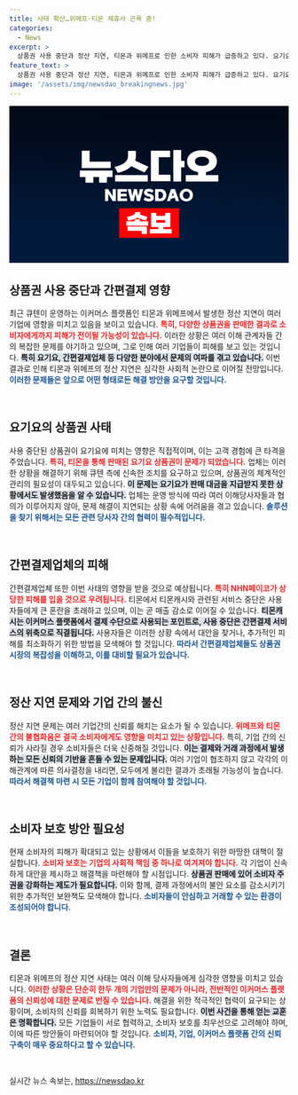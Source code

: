 ```yaml
---
title: 사태 확산…위메프·티몬 제휴사 곤욕 중!
categories:
  - News
excerpt: >
  상품권 사용 중단과 정산 지연, 티몬과 위메프로 인한 소비자 피해가 급증하고 있다. 요기요, NHN페이코 등 제휴사들이 큰 타격을 입으며 사태 해결을 촉구하는 목소리가 커지고 있다. 소비자들도 불안감을 느끼고 있다!
feature_text: >
  상품권 사용 중단과 정산 지연, 티몬과 위메프로 인한 소비자 피해가 급증하고 있다. 요기요, NHN페이코 등 제휴사들이 큰 타격을 입으며 사태 해결을 촉구하는 목소리가 커지고 있다. 소비자들도 불안감을 느끼고 있다!
image: '/assets/img/newsdao_breakingnews.jpg'
---
```


<p><img src="/assets/img/newsdao_breakingnews.jpg" alt="bookingtag 속보" /></p>

<h2 data-ke-size="size26">상품권 사용 중단과 간편결제 영향</h2>

<p data-ke-size="size16">최근 큐텐이 운영하는 이커머스 플랫폼인 티몬과 위메프에서 발생한 정산 지연이 여러 기업에 영향을 미치고 있음을 보이고 있습니다. <b><span style="color: #ee2323;">특히, 다양한 상품권을 판매한 결과로 소비자에게까지 피해가 전이될 가능성이 있습니다.</span></b> 이러한 상황은 여러 이해 관계자들 간의 복잡한 문제를 야기하고 있으며, 그로 인해 여러 기업들이 피해를 보고 있는 것입니다. <b><span style="background-color: #21538527;">특히 요기요, 간편결제업체 등 다양한 분야에서 문제의 여파를 겪고 있습니다.</span></b> 이번 결과로 인해 티몬과 위메프의 정산 지연은 심각한 사회적 논란으로 이어질 전망입니다. <b><span style="color: #1a5490;">이러한 문제들은 앞으로 어떤 형태로든 해결 방안을 요구할 것입니다.</span></b></p>

<p data-ke-size="size16">&nbsp;</p>

<h2 data-ke-size="size26">요기요의 상품권 사태</h2>

<p data-ke-size="size16">사용 중단된 상품권이 요기요에 미치는 영향은 직접적이며, 이는 고객 경험에 큰 타격을 주었습니다. <b><span style="color: #ee2323;">특히, 티몬을 통해 판매된 요기요 상품권이 문제가 되었습니다.</span></b> 업체는 이러한 상황을 해결하기 위해 큐텐 측에 신속한 조치를 요구하고 있으며, 상품권의 체계적인 관리의 필요성이 대두되고 있습니다. <b><span style="background-color: #21538527;">이 문제는 요기요가 판매 대금을 지급받지 못한 상황에서도 발생했음을 알 수 있습니다.</span></b> 업체는 운영 방식에 따라 여러 이해당사자들과 협의가 이루어지지 않아, 문제 해결이 지연되는 상황 속에 어려움을 겪고 있습니다. <b><span style="color: #1a5490;">솔루션을 찾기 위해서는 모든 관련 당사자 간의 협력이 필수적입니다.</span></b></p>

<p data-ke-size="size16">&nbsp;</p>

<h2 data-ke-size="size26">간편결제업체의 피해</h2>

<p data-ke-size="size16">간편결제업체 또한 이번 사태의 영향을 받을 것으로 예상됩니다. <b><span style="color: #ee2323;">특히 NHN페이코가 상당한 피해를 입을 것으로 우려됩니다.</span></b> 티몬에서 티몬캐시와 관련된 서비스 중단은 사용자들에게 큰 혼란을 초래하고 있으며, 이는 곧 매출 감소로 이어질 수 있습니다. <b><span style="background-color: #21538527;">티몬캐시는 이커머스 플랫폼에서 결제 수단으로 사용되는 포인트로, 사용 중단은 간편결제 서비스의 위축으로 직결됩니다.</span></b> 사용자들은 이러한 상황 속에서 대안을 찾거나, 추가적인 피해를 최소화하기 위한 방법을 모색해야 할 것입니다. <b><span style="color: #1a5490;">따라서 간편결제업체들도 상품권 시장의 복잡성을 이해하고, 이를 대비할 필요가 있습니다.</span></b></p>

<p data-ke-size="size16">&nbsp;</p>

<h2 data-ke-size="size26">정산 지연 문제와 기업 간의 불신</h2>

<p data-ke-size="size16">정산 지연 문제는 여러 기업간의 신뢰를 해치는 요소가 될 수 있습니다. <b><span style="color: #ee2323;">위메프와 티몬 간의 불협화음은 결국 소비자에게도 영향을 미치고 있는 상황입니다.</span></b> 특히, 기업 간의 신뢰가 사라질 경우 소비자들은 더욱 신중해질 것입니다. <b><span style="background-color: #21538527;">이는 결제와 거래 과정에서 발생하는 모든 신뢰의 기반을 흔들 수 있는 문제입니다.</span></b> 여러 기업이 협조하지 않고 각각의 이해관계에 따른 의사결정을 내리면, 모두에게 불리한 결과가 초래될 가능성이 높습니다. <b><span style="color: #1a5490;">따라서 해결책 마련 시 모든 기업이 함께 참여해야 할 것입니다.</span></b></p>

<p data-ke-size="size16">&nbsp;</p>

<h2 data-ke-size="size26">소비자 보호 방안 필요성</h2>

<p data-ke-size="size16">현재 소비자의 피해가 확대되고 있는 상황에서 이들을 보호하기 위한 마땅한 대책이 절실합니다. <b><span style="color: #ee2323;">소비자 보호는 기업의 사회적 책임 중 하나로 여겨져야 합니다.</span></b> 각 기업이 신속하게 대안을 제시하고 해결책을 마련해야 할 시점입니다. <b><span style="background-color: #21538527;">상품권 판매에 있어 소비자 주권을 강화하는 제도가 필요합니다.</span></b> 이와 함께, 결제 과정에서의 불안 요소를 감소시키기 위한 추가적인 보완책도 모색해야 합니다. <b><span style="color: #1a5490;">소비자들이 안심하고 거래할 수 있는 환경이 조성되어야 합니다.</span></b></p>

<p data-ke-size="size16">&nbsp;</p>

<h2 data-ke-size="size26">결론</h2>

<p data-ke-size="size16">티몬과 위메프의 정산 지연 사태는 여러 이해 당사자들에게 심각한 영향을 미치고 있습니다. <b><span style="color: #ee2323;">이러한 상황은 단순히 한두 개의 기업만의 문제가 아니라, 전반적인 이커머스 플랫폼의 신뢰성에 대한 문제로 번질 수 있습니다.</span></b> 해결을 위한 적극적인 협력이 요구되는 상황이며, 소비자의 신뢰를 회복하기 위한 노력도 필요합니다. <b><span style="background-color: #21538527;">이번 사건을 통해 얻는 교훈은 명확합니다.</span></b> 모든 기업들이 서로 협력하고, 소비자 보호를 최우선으로 고려해야 하며, 이에 따른 방안들이 마련되어야 할 것입니다. <b><span style="color: #1a5490;">소비자, 기업, 이커머스 플랫폼 간의 신뢰 구축이 매우 중요하다고 할 수 있습니다.</span></b></p>

<p data-ke-size="size16">&nbsp;</p>
실시간 뉴스 속보는, <a href="https://newsdao.kr" rel="dofollow">https://newsdao.kr</a>


